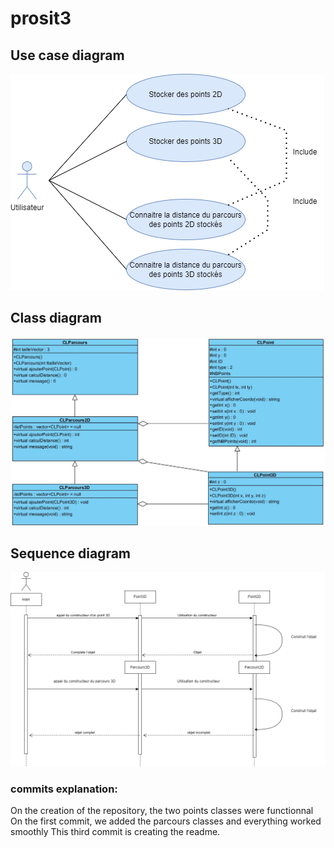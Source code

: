 # prosit3

## Use case diagram 

![Usecase diagram2](diagrams/usecase.png)

## Class diagram

![Class diagram](diagrams/class_diagram.jpg)

## Sequence diagram

![Sequence diagram ](diagrams/diagram%20sequence.png)

### commits explanation:
On the creation of the repository, the two points classes were functionnal
On the first commit, we added the parcours classes and everything worked smoothly
This third commit is creating the readme.
